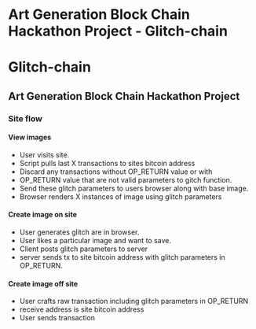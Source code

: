 # Art Generation Block Chain Hackathon Project - Glitch-chain

# Glitch-chain

## Art Generation Block Chain Hackathon Project

### Site flow

#### View images

* User visits site.
* Script pulls last X transactions to sites bitcoin address
* Discard any transactions without OP_RETURN value or with
* OP_RETURN value that are not valid parameters to gitch function.
* Send these glitch parameters to users browser along with base image.
* Browser renders X instances of image using glitch parameters

#### Create image on site

* User generates glitch are in browser.
* User likes a particular image and want to save.
* Client posts glitch parameters to server
* server sends tx to site bitcoin address with glitch parameters in OP_RETURN.

#### Create image off site

* User crafts raw transaction including glitch parameters in OP_RETURN
* receive address is site bitcoin address
* User sends transaction
